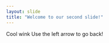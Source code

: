 ```yaml
---
layout: slide
title: "Welcome to our second slide!"
---
```

Cool wink
Use the left arrow to go back!

